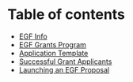 # Table of contents

* [EGF Info](README.md)
* [EGF Grants Program](<README (1).md>)
* [Application Template](applications/application-template.md)
* [Successful Grant Applicants](successful\_grant\_applicants.md)
* [Launching an EGF Proposal](launching-an-egf-proposal.md)
